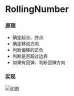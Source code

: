 # RollingNumber
### 原理
* 确定起点、终点
* 确定移动方向
* 判断偏移的正负
* 判断是否超过边界
* 如果有回弹，判断回弹方向

### 实现
![如图](https://github.com/Leo501/CocosCreatorTutorial/blob/master/image/RollingNumber_1.png)
